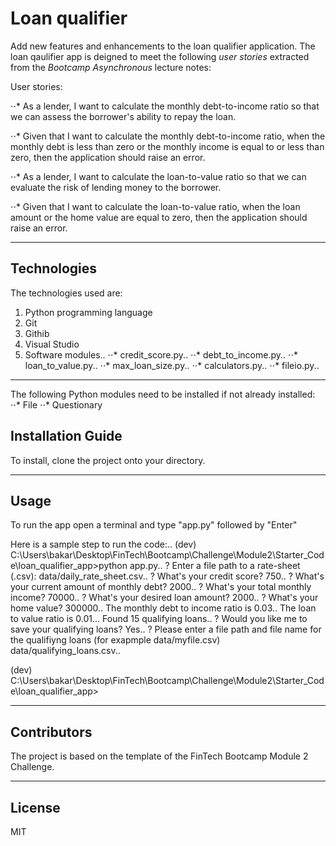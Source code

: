 # Loan qualifier 

Add new features and enhancements to the loan qualifier application. The loan qaulifier app is deigned to meet the following *user stories* extracted from the *Bootcamp Asynchronous* lecture notes:

User stories:

⋅⋅* As a lender, I want to calculate the monthly debt-to-income ratio so that we can assess the borrower's ability to repay the loan.

⋅⋅* Given that I want to calculate the monthly debt-to-income ratio, when the monthly debt is less than zero or the monthly income is equal to or less than zero, then the application should raise an error.

⋅⋅* As a lender, I want to calculate the loan-to-value ratio so that we can evaluate the risk of lending money to the borrower.

⋅⋅* Given that I want to calculate the loan-to-value ratio, when the loan amount or the home value are equal to zero, then the application should raise an error.

---

## Technologies

The technologies used are:
1. Python programming language
2. Git
3. Githib
4. Visual Studio
5. Software modules..
    ⋅⋅* credit_score.py..
    ⋅⋅* debt_to_income.py..
    ⋅⋅* loan_to_value.py..
    ⋅⋅* max_loan_size.py..
    ⋅⋅* calculators.py..
    ⋅⋅* fileio.py..

---
The following Python modules need to be  installed if not already installed:
⋅⋅* File
⋅⋅* Questionary

## Installation Guide

To install, clone the project onto your directory.

---

## Usage

To run the app open a terminal and type "app.py" followed by "Enter"

Here is a sample step to run the code:..
(dev) C:\Users\bakar\Desktop\FinTech\Bootcamp\Challenge\Module2\Starter_Code\loan_qualifier_app>python  app.py..
? Enter a file path to a rate-sheet (.csv): data/daily_rate_sheet.csv..
? What's your credit score? 750..
? What's your current amount of monthly debt? 2000..
? What's your total monthly income? 70000..
? What's your desired loan amount? 2000..
? What's your home value? 300000..
The monthly debt to income ratio is 0.03..
The loan to value ratio is 0.01...
Found 15 qualifying loans..
? Would you like me to save your qualifying loans? Yes..
? Please enter a file path and file name for the qualifiyng loans (for exapmple data/myfile.csv) data/qualifying_loans.csv..

(dev) C:\Users\bakar\Desktop\FinTech\Bootcamp\Challenge\Module2\Starter_Code\loan_qualifier_app>


---

## Contributors

The project is based on the template of the FinTech Bootcamp Module 2 Challenge.

---

## License

MIT
